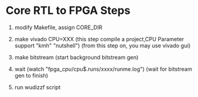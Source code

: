 Core RTL to FPGA Steps
======================

1. modify Makefile, assign CORE_DIR

2. make vivado CPU=XXX
  (this step compile a project,CPU Parameter support "kmh" "nutshell")
  (from this step on, you may use vivado gui)

3. make bitstream
  (start background bitstream gen)

4. wait
  (watch "fpga_$cpu/$cpu$.runs/xxxx/runme.log")
  (wait for bitstream gen to finish)

5. run wudizzf script 

